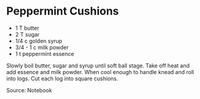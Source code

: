 # Peppermint Cushions

* 1 T butter
* 2 T sugar
* 1/4 c golden syrup
* 3/4 - 1 c milk powder
* 1 t peppermint essence

Slowly boil butter, sugar and syrup until soft ball stage.  Take off heat and add essence and milk powder.  When cool enough to handle knead and roll into logs.  Cut each log into square cushions.

Source: Notebook

